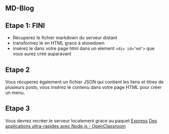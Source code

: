 MD-Blog
---
## Etape 1: FINI
- Récuperez le fichier markdown du serveur distant
- transformez le en HTML grace à showdown
- insérez le dans votre page html dans un element `<div id="md">` que vous aurez créé auparavant

## Etape 2
Vous récuperez également un fichier JSON qui contient les liens et titres de plusieurs posts, vous insérez le contenu dans votre page HTML pour créer un menu.

## Etape 3
Vous devrez recréer le serveur localement grace au paquet [Express](http://expressjs.com/fr/)
[Des applications ultra-rapides avec Node.js - OpenClassroom](https://openclassrooms.com/courses/des-applications-ultra-rapides-avec-node-js/le-framework-express-js)